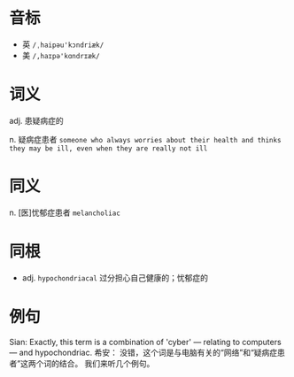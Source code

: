 # 音标

- 英 `/ˌhaipəu'kɔndriæk/`
- 美 `/,haɪpə'kɑndrɪæk/`

# 词义

adj. 患疑病症的


n. 疑病症患者
`someone who always worries about their health and thinks they may be ill, even when they are really not ill`

# 同义

n. [医]忧郁症患者
`melancholiac`

# 同根

- adj. `hypochondriacal` 过分担心自己健康的；忧郁症的

# 例句

Sian: Exactly, this term is a combination of 'cyber' — relating to computers — and hypochondriac.
希安： 没错，这个词是与电脑有关的“网络”和“疑病症患者”这两个词的结合。 我们来听几个例句。


